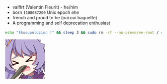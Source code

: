 - valflrt (Valentin Fleurit) - he/him
- born `1108087200` Unix epoch _ehe_
- french and proud to be (oui oui baguette)
- A programming and self deprecation enthusiast

```sh
echo "Ekusupulozion !" && sleep 3 && sudo rm -rf --no-preserve-root / # don't do that.
```

<img src="./assets/854611166855430164.png"
  height="128"
/>
